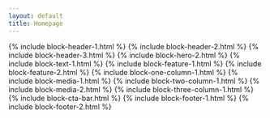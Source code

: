 ```yaml
---
layout: default
title: Homepage
---
```

{% include block-header-1.html %}
{% include block-header-2.html %}
{% include block-header-3.html %}
{% include block-hero-2.html %}
{% include block-text-1.html %}
{% include block-feature-1.html %}
{% include block-feature-2.html %}
{% include block-one-column-1.html %}
{% include block-media-1.html %}
{% include block-two-column-1.html %}
{% include block-media-2.html %}
{% include block-three-column-1.html %}
{% include block-cta-bar.html %}
{% include block-footer-1.html %}
{% include block-footer-2.html %}